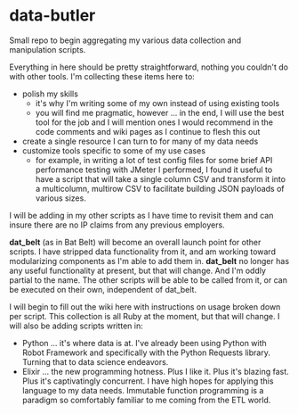 # data-butler
Small repo to begin aggregating my various data collection and manipulation scripts.

Everything in here should be pretty straightforward, nothing you couldn't do with other tools. I'm collecting these items here to:
- polish my skills
  - it's why I'm writing some of my own instead of using existing tools
  - you will find me pragmatic, however ... in the end, I will use the best tool for the job and I will mention ones I would recommend in the code comments and wiki pages as I continue to flesh this out
- create a single resource I can turn to for many of my data needs
- customize tools specific to some of my use cases
  - for example, in writing a lot of test config files for some brief API performance testing with JMeter I performed, I found it useful to have a script that will take a single column CSV and transform it into a multicolumn, multirow CSV to facilitate building JSON payloads of various sizes.

I will be adding in my other scripts as I have time to revisit them and can insure there are no IP claims from any previous employers.

**dat_belt** (as in Bat Belt) will become an overall launch point for other scripts. I have stripped data functionality from it, and am working toward modularizing components as I'm able to add them in. **dat_belt** no longer has any useful functionality at present, but that will change. And I'm oddly partial to the name. The other scripts will be able to be called from it, or can be executed on their own, independent of dat_belt.

I will begin to fill out the wiki here with instructions on usage broken down per script. This collection is all Ruby at the moment, but that will change. I will also be adding scripts written in:
- Python ... it's where data is at. I've already been using Python with Robot Framework and specifically with the Python Requests library. Turning that to data science endeavors.
- Elixir ... the new programming hotness. Plus I like it. Plus it's blazing fast. Plus it's captivatingly concurrent. I have high hopes for applying this language to my data needs. Immutable function programming is a paradigm so comfortably familiar to me coming from the ETL world. 
